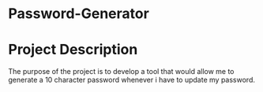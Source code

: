 # Password-Generator

# Project Description
The purpose of the project is to develop a tool that would allow me to generate a 10 character password whenever i have to update my password. 
